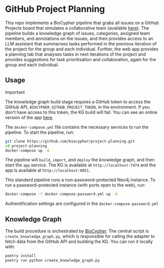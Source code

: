 # GitHub Project Planning

This repo implements a BioCypher pipeline that grabs all issues on a GitHub
Projects board that simulates a collaborative team (available
[here](https://github.com/orgs/biocypher/projects/6/views/1)).  The pipeline
builds a knowledge graph of issues, categories, assigned team members, and
annotations on the issues, and then provides access to an LLM assistant that
summarises tasks performed in the previous iteration of the project for the
group and each individual. Further, the web app provides a planning tab that
analyses tasks in next iterations of the project and provides suggestions for
task prioritisation and collaboration, again for the group and each individual.

## Usage

> [!IMPORTANT]
> The knowledge graph build stage requires a GitHub token to access the GitHub
> API, `BIOCYPHER_GITHUB_PROJECT_TOKEN`, in the environment. If you don't have
> access to this token, the KG build will fail. You can see an online version
> of the app [here](https://project.biochatter.org).

The `docker-compose.yml` file contains the necessary services to run the
pipeline. To start the pipeline, run:

```bash
git clone https://github.com/biocypher/project-planning.git
cd project-planning
docker-compose up -d
```

The pipeline will `build`, `import`, and `deploy` the knowledge graph, and then
start the `app` service. The KG is available at `http://localhost:7474` and the
app is available at `http://localhost:8051`.

This standard pipeline runs a non-password-protected Neo4j instance. To run a
password-protected instance (with ports open to the web), run:

```bash
docker-compose -f docker-compose-password.yml up -d
```

Authentification settings are configured in the `docker-compose-password.yml`

## Knowledge Graph

The build procedure is orchestrated by [BioCypher](https://biocypher.org). The
central script is `create_knowledge_graph.py`, which is responsible for calling
the adapter to fetch data from the GitHub API and building the KG. You can run
it locally with:

```bash
poetry install
poetry run python create_knowledge_graph.py
```